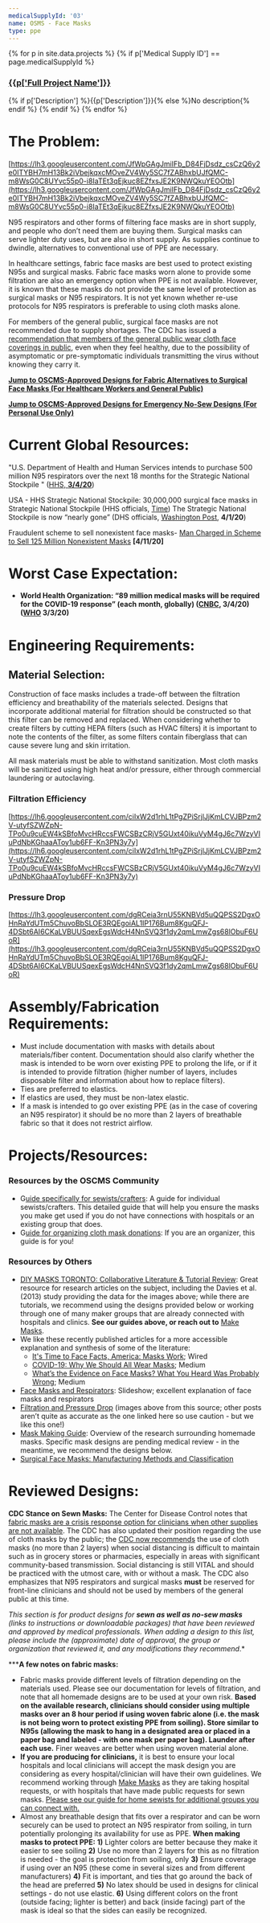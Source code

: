 ```yaml
---
medicalSupplyId: '03'
name: OSMS - Face Masks
type: ppe
---
```

<!--
Base ID
Full Project Name
Description
Supply
Project Category
Medical Supply ID
Individual Design ID
All Revisions
Last Revision
Last_ID
textid
Design Priority
Rec Level
Link
Link 2
Link 3
HeaderImage
What License
When Indexed
Attribution Organization
Creator
Use Case
Audience: Risk
MedTeam Design Specific Notes
Other Notes:
Revision Table Schema
Med Team Notes
Numerical ID
Kimly's Don't Touch Please
General Skills/Tools
Design Files
Manufacturing Audience
Bill of Materials
Tools Necessary
Difficulty
Approximate Production Time
-->

{% for p in site.data.projects %}
{% if p['Medical Supply ID'] == page.medicalSupplyId %}
<h3><a href="{{p['Link']}}">{{p['Full Project Name']}}</a></h3>
<!-- description -->
{% if p['Description'] %}{{p['Description']}}{% else %}No description{% endif %}
{% endif %}
{% endfor %}

# The Problem:

[https://lh3.googleusercontent.com/JfWpGAgJmiIFb_D84FjDsdz_csCzQ6y2e0ITYBH7mH13Bk2iVbejkqxcMOveZV4Wy5SC7fZABhxbUJfQMC-m8WsG0C8UYvc55p0-i8IaTEt3qEjkuc8EZfxsJE2K9NWQkuYEOOtb](https://lh3.googleusercontent.com/JfWpGAgJmiIFb_D84FjDsdz_csCzQ6y2e0ITYBH7mH13Bk2iVbejkqxcMOveZV4Wy5SC7fZABhxbUJfQMC-m8WsG0C8UYvc55p0-i8IaTEt3qEjkuc8EZfxsJE2K9NWQkuYEOOtb)

N95 respirators and other forms of filtering face masks are in short supply, and people who don’t need them are buying them. Surgical masks can serve lighter duty uses, but are also in short supply. As supplies continue to dwindle, alternatives to conventional use of PPE are necessary.

In healthcare settings, fabric face masks are best used to protect existing N95s and surgical masks. Fabric face masks worn alone to provide some filtration are also an emergency option when PPE is not available. However, it is known that these masks do not provide the same level of protection as surgical masks or N95 respirators. It is not yet known whether re-use protocols for N95 respirators is preferable to using cloth masks alone.

For members of the general public, surgical face masks are not recommended due to supply shortages. The CDC has issued a [recommendation that members of the general public wear cloth face coverings in public](https://www.cdc.gov/coronavirus/2019-ncov/prevent-getting-sick/cloth-face-cover.html), even when they feel healthy, due to the possibility of asymptomatic or pre-symptomatic individuals transmitting the virus without knowing they carry it.

**[Jump to OSCMS-Approved Designs for Fabric Alternatives to Surgical Face Masks (For Healthcare Workers and General Public)](https://docs.google.com/document/d/1IyCp7OSDz7ddE8hG_YOcXFV_-sHU5aPiw-OCR_F5AAY/edit#bookmark=kix.8uz28d3hsbmy)**

**[Jump to OSCMS-Approved Designs for Emergency No-Sew Designs (For Personal Use Only)](https://docs.google.com/document/d/1IyCp7OSDz7ddE8hG_YOcXFV_-sHU5aPiw-OCR_F5AAY/edit#bookmark=kix.xfsye2kxhvov)**

# Current Global Resources:

"U.S. Department of Health and Human Services intends to purchase 500 million N95 respirators over the next 18 months for the Strategic National Stockpile " ([HHS, **3/4/20**](https://www.hhs.gov/about/news/2020/03/04/hhs-to-procure-n95-respirators-to-support-healthcare-workers-in-covid-19-outbreaks.html))

USA - HHS Strategic National Stockpile: 30,000,000 surgical face masks in Strategic National Stockpile (HHS officials, [Time](https://time.com/5800200/strategic-national-stockpile-coronavirus/)) The Strategic National Stockpile is now “nearly gone” (DHS officials, [Washington Post](https://www.washingtonpost.com/national/coronavirus-protective-gear-stockpile-depleted/2020/04/01/44d6592a-741f-11ea-ae50-7148009252e3_story.html), **4/1/20**)

Fraudulent scheme to sell nonexistent face masks- [Man Charged in Scheme to Sell 125 Million Nonexistent Masks](https://www.nytimes.com/2020/04/11/us/coronavirus-face-mask-fraud-christopher-parris.html) **[4/11/20]**

# Worst Case Expectation:

- **World Health Organization: “89 million medical masks will be required for the COVID-19 response” (each month, globally) ([CNBC](https://www.cnbc.com/2020/03/04/hhs-clarifies-us-has-about-1percent-of-face-masks-needed-for-full-blown-pandemic.html), 3/4/20) ([WHO](https://www.who.int/news-room/detail/03-03-2020-shortage-of-personal-protective-equipment-endangering-health-workers-worldwide) 3/3/20)**

# Engineering Requirements:

## Material Selection:

Construction of face masks includes a trade-off between the filtration efficiency and breathability of the materials selected. Designs that incorporate additional material for filtration should be constructed so that this filter can be removed and replaced. When considering whether to create filters by cutting HEPA filters (such as HVAC filters) it is important to note the contents of the filter, as some filters contain fiberglass that can cause severe lung and skin irritation.

All mask materials must be able to withstand sanitization. Most cloth masks will be sanitized using high heat and/or pressure, either through commercial laundering or autoclaving.

### Filtration Efficiency

[https://lh6.googleusercontent.com/ciIxW2d1rhL1tPgZPiSrjlJjKmLCVJBPzm2V-utyfSZWZpN-TPo0u9cuEW4kSBfoMvcHRccsFWCSBzCRjV5GUxt40ikuVyM4gJ6c7WzyVIuPdNbKGhaaAToy1ub6FF-Kn3PN3y7y](https://lh6.googleusercontent.com/ciIxW2d1rhL1tPgZPiSrjlJjKmLCVJBPzm2V-utyfSZWZpN-TPo0u9cuEW4kSBfoMvcHRccsFWCSBzCRjV5GUxt40ikuVyM4gJ6c7WzyVIuPdNbKGhaaAToy1ub6FF-Kn3PN3y7y)

### Pressure Drop

[https://lh3.googleusercontent.com/dgRCeia3rnU55KNBVd5uQQPSS2DgxOHnRaYdUTm5ChuvoBbSLOE3RQEgoiAL1IP176Bum8KguQFJ-4DSbt6AI6CKaLVBUUSqexEgsWdcH4NnSVQ3f1dy2qmLmwZgs68lObuF6UoR](https://lh3.googleusercontent.com/dgRCeia3rnU55KNBVd5uQQPSS2DgxOHnRaYdUTm5ChuvoBbSLOE3RQEgoiAL1IP176Bum8KguQFJ-4DSbt6AI6CKaLVBUUSqexEgsWdcH4NnSVQ3f1dy2qmLmwZgs68lObuF6UoR)

# Assembly/Fabrication Requirements:

- Must include documentation with masks with details about materials/fiber content. Documentation should also clarify whether the mask is intended to be worn over existing PPE to prolong the life, or if it is intended to provide filtration (higher number of layers, includes disposable filter and information about how to replace filters).
- Ties are preferred to elastics.
- If elastics are used, they must be non-latex elastic.
- If a mask is intended to go over existing PPE (as in the case of covering an N95 respirator) it should be no more than 2 layers of breathable fabric so that it does not restrict airflow.

# Projects/Resources:

### Resources by the OSCMS Community

- G[uide specifically for sewists/crafters](https://docs.google.com/document/d/e/2PACX-1vQVnocKNgEPNSC4DRp0QV-kKfSrPmVMsczMuq1kcIUxNA8DmvG5PS5S0e8zuPRFNe0VnlGzd6segMsl/pub): A guide for individual sewists/crafters. This detailed guide that will help you ensure the masks you make get used if you do not have connections with hospitals or an existing group that does.
- G[uide for organizing cloth mask donations](https://docs.google.com/document/d/e/2PACX-1vRa7v81MSjhwsa9bTV_v2c0oGzRtfmofi37SwAuBeczqDOO_XfoMP7UWMfj7eh8BsibX8uNWv-jrxKi/pub): If you are an organizer, this guide is for you!

### Resources by Others

- [DIY MASKS TORONTO: Collaborative Literature & Tutorial Review](https://tinyurl.com/rnlnk84): Great resource for research articles on the subject, including the Davies et al. (2013) study providing the data for the images above; while there are tutorials, we recommend using the designs provided below or working through one of many maker groups that are already connected with hospitals and clinics. **See our guides above, or reach out to** [Make Masks](http://makemasks.org/).
- We like these recently published articles for a more accessible explanation and synthesis of some of the literature:
    - [It's Time to Face Facts, America: Masks Work](https://www.wired.com/story/its-time-to-face-facts-america-masks-work/); Wired
    - [COVID-19: Why We Should All Wear Masks](https://medium.com/@Cancerwarrior/covid-19-why-we-should-all-wear-masks-there-is-new-scientific-rationale-280e08ceee71); Medium
    - [What’s the Evidence on Face Masks? What You Heard Was Probably Wrong](https://medium.com/better-humans/whats-the-evidence-on-face-masks-5f3c27a18cc); Medium
- [Face Masks and Respirators](https://www.slideshare.net/muralikrishnan71697092/respiratory-protection-face-masks-and-respirators): Slideshow; excellent explanation of face masks and respirators
- [Filtration and Pressure Drop](https://smartairfilters.com/en/blog/best-materials-make-diy-face-mask-virus/) (images above from this source; other posts aren’t quite as accurate as the one linked here so use caution - but we like this one!)
- [Mask Making Guide](https://covidstudentresponse.org/resources/mask-making/): Overview of the research surrounding homemade masks. Specific mask designs are pending medical review - in the meantime, we recommend the designs below.
- [Surgical Face Masks: Manufacturing Methods and Classification](http://www.jairjp.com/NOVEMBER%202013/02%20CHELLAMANI%201.pdf)

# Reviewed Designs:

**CDC Stance on Sewn Masks:** The Center for Disease Control notes that [fabric masks are a crisis response option for clinicians when other supplies are not available](https://www.cdc.gov/coronavirus/2019-ncov/hcp/ppe-strategy/face-masks.html). The CDC has also updated their position regarding the use of cloth masks by the public; the [CDC now recommends](https://www.cdc.gov/coronavirus/2019-ncov/prevent-getting-sick/cloth-face-cover.html) the use of cloth masks (no more than 2 layers) when social distancing is difficult to maintain such as in grocery stores or pharmacies, especially in areas with significant community-based transmission. Social distancing is still VITAL and should be practiced with the utmost care, with or without a mask. The CDC also emphasizes that N95 respirators and surgical masks **must** be reserved for front-line clinicians and should not be used by members of the general public at this time.

*This section is for product designs for **sewn as well as no-sew masks** (links to instructions or downloadable packages) that have been reviewed and approved by medical professionals. When adding a design to this list, please include the (approximate) date of approval, the group or organization that reviewed it, and any modifications they recommend*.*

*****A few notes on fabric masks:** 

- Fabric masks provide different levels of filtration depending on the materials used. Please see our documentation for levels of filtration, and note that all homemade designs are to be used at your own risk. **Based on the available research, clinicians should consider using multiple masks over an 8 hour period if using woven fabric alone (i.e. the mask is not being worn to protect existing PPE from soiling). Store similar to N95s (allowing the mask to hang in a designated area or placed in a paper bag and labeled - with one mask per paper bag). Launder after each use.** Finer weaves are better when using woven material alone.
- **If you are producing for clinicians,** it is best to ensure your local hospitals and local clinicians will accept the mask design you are considering as every hospital/clinician will have their own guidelines. We recommend working through [Make Masks](http://makemasks.org/) as they are taking hospital requests, or with hospitals that have made public requests for sewn masks. [Please see our guide for home sewists for additional groups you can connect with.](https://docs.google.com/document/d/e/2PACX-1vQVnocKNgEPNSC4DRp0QV-kKfSrPmVMsczMuq1kcIUxNA8DmvG5PS5S0e8zuPRFNe0VnlGzd6segMsl/pub)
- Almost any breathable design that fits over a respirator and can be worn securely can be used to protect an N95 respirator from soiling, in turn potentially prolonging its availability for use as PPE. **When making masks to protect PPE:** **1)** Lighter colors are better because they make it easier to see soiling **2)** Use no more than 2 layers for this as no filtration is needed - the goal is protection from soiling, only **3)** Ensure coverage if using over an N95 (these come in several sizes and from different manufacturers) **4)** Fit is important, and ties that go around the back of the head are preferred **5)** No latex should be used in designs for clinical settings - do not use elastic. **6)** Using different colors on the front (outside facing; lighter is better) and back (inside facing) part of the mask is ideal so that the sides can easily be recognized.